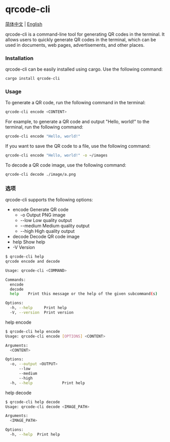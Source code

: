 # qrcode-cli

[简体中文](../README.md) | [English](README_en.md)

qrcode-cli is a command-line tool for generating QR codes in the terminal. It allows users to quickly generate QR codes in the terminal, which can be used in documents, web pages, advertisements, and other places.

### Installation

qrcode-cli can be easily installed using cargo. Use the following command:

``` bash
cargo install qrcode-cli
```

### Usage

To generate a QR code, run the following command in the terminal:

``` bash
qrcode-cli encode <CONTENT>
```

For example, to generate a QR code and output "Hello, world!" to the terminal, run the following command:

``` bash
qrcode-cli encode "Hello, world!"
```

If you want to save the QR code to a file, use the following command:

``` bash
qrcode-cli encode "Hello, world!" -o ~/images
```

To decode a QR code image, use the following command:

``` bash
qrcode-cli decode ./image/a.png
```

### 选项

qrcode-cli supports the following options:

* encode Generate QR code
  * -o Output PNG image
  * --low Low quality output
  * --medium Medium quality output
  * --high High quality output
* decode Decode QR code image
* help Show help
* -V Version

``` bash
$ qrcode-cli help
qrcode encode and decode

Usage: qrcode-cli <COMMAND>

Commands:
  encode
  decode
  help    Print this message or the help of the given subcommand(s)

Options:
  -h, --help     Print help
  -V, --version  Print version
```

help encode

``` bash
$ qrcode-cli help encode
Usage: qrcode-cli encode [OPTIONS] <CONTENT>

Arguments:
  <CONTENT>

Options:
  -o, --output <OUTPUT>
      --low
      --medium
      --high
  -h, --help             Print help
```

help decode

``` bash
$ qrcode-cli help decode
Usage: qrcode-cli decode <IMAGE_PATH>

Arguments:
  <IMAGE_PATH>

Options:
  -h, --help  Print help
```
